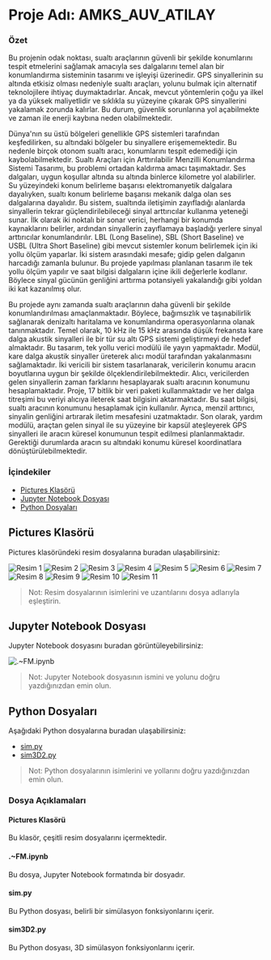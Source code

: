 # Proje Adı: AMKS_AUV_ATILAY

### Özet
Bu projenin odak noktası, sualtı araçlarının güvenli bir şekilde konumlarını tespit etmelerini sağlamak amacıyla ses dalgalarını temel alan bir konumlandırma sisteminin tasarımı ve işleyişi üzerinedir. GPS sinyallerinin su altında etkisiz olması nedeniyle sualtı araçları, yolunu bulmak için alternatif teknolojilere ihtiyaç duymaktadırlar. Ancak, mevcut yöntemlerin çoğu ya ilkel ya da yüksek maliyetlidir ve sıklıkla su yüzeyine çıkarak GPS sinyallerini yakalamak zorunda kalırlar. Bu durum, güvenlik sorunlarına yol açabilmekte ve zaman ile enerji kaybına neden olabilmektedir.

Dünya'nın su üstü bölgeleri genellikle GPS sistemleri tarafından keşfedilirken, su altındaki bölgeler bu sinyallere erişememektedir. Bu nedenle birçok otonom sualtı aracı, konumlarını tespit edemediği için kaybolabilmektedir. Sualtı Araçları için Arttırılabilir Menzilli Konumlandırma Sistemi Tasarımı, bu problemi ortadan kaldırma amacı taşımaktadır. Ses dalgaları, uygun koşullar altında su altında binlerce kilometre yol alabilirler. Su yüzeyindeki konum belirleme başarısı elektromanyetik dalgalara dayalıyken, sualtı konum belirleme başarısı mekanik dalga olan ses dalgalarına dayalıdır. Bu sistem, sualtında iletişimin zayıfladığı alanlarda sinyallerin tekrar güçlendirilebileceği sinyal arttırıcılar kullanma yeteneği sunar. İlk olarak iki noktalı bir sonar verici, herhangi bir konumda kaynaklarını belirler, ardından sinyallerin zayıflamaya başladığı yerlere sinyal arttırıcılar konumlandırılır. LBL (Long Baseline), SBL (Short Baseline) ve USBL (Ultra Short Baseline) gibi mevcut sistemler konum belirlemek için iki yollu ölçüm yaparlar. İki sistem arasındaki mesafe; gidip gelen dalganın harcadığı zamanla bulunur. Bu projede yapılması planlanan tasarım ile tek yollu ölçüm yapılır ve saat bilgisi dalgaların içine ikili değerlerle kodlanır. Böylece sinyal gücünün genliğini arttırma potansiyeli yakalandığı gibi yoldan iki kat kazanılmış olur.

Bu projede aynı zamanda sualtı araçlarının daha güvenli bir şekilde konumlandırılması amaçlanmaktadır. Böylece, bağımsızlık ve taşınabilirlik sağlanarak denizaltı haritalama ve konumlandırma operasyonlarına olanak tanınmaktadır. Temel olarak, 10 kHz ile 15 kHz arasında düşük frekansta kare dalga akustik sinyalleri ile bir tür su altı GPS sistemi geliştirmeyi de hedef almaktadır. Bu tasarım, tek yollu verici modülü ile yayın yapmaktadır. Modül, kare dalga akustik sinyaller üreterek alıcı modül tarafından yakalanmasını sağlamaktadır. İki vericili bir sistem tasarlanarak, vericilerin konumu aracın boyutlarına uygun bir şekilde ölçeklendirilebilmektedir. Alıcı, vericilerden gelen sinyallerin zaman farklarını hesaplayarak sualtı aracının konumunu hesaplamaktadır. Proje, 17 bitlik bir veri paketi kullanmaktadır ve her dalga titreşimi bu veriyi alıcıya ileterek saat bilgisini aktarmaktadır. Bu saat bilgisi, sualtı aracının konumunu hesaplamak için kullanılır. Ayrıca, menzil arttırıcı, sinyalin genliğini artırarak iletim mesafesini uzatmaktadır. Son olarak, yardım modülü, araçtan gelen sinyal ile su yüzeyine bir kapsül ateşleyerek GPS sinyalleri ile aracın küresel konumunun tespit edilmesi planlanmaktadır. Gerektiği durumlarda aracın su altındaki konumu küresel koordinatlara dönüştürülebilmektedir.

### İçindekiler

- [Pictures Klasörü](#pictures-klasörü)
- [Jupyter Notebook Dosyası](#jupyter-notebook-dosyası)
- [Python Dosyaları](#python-dosyaları)

## Pictures Klasörü

Pictures klasöründeki resim dosyalarına buradan ulaşabilirsiniz:

![Resim 1](./Pictures/1.png)
![Resim 2](./Pictures/2.png)
![Resim 3](./Pictures/3.png)
![Resim 4](./Pictures/4.png)
![Resim 5](./Pictures/5.png)
![Resim 6](./Pictures/6.png)
![Resim 7](./Pictures/7.png)
![Resim 8](./Pictures/8.png)
![Resim 9](./Pictures/9.png)
![Resim 10](./Pictures/10.png)
![Resim 11](./Pictures/11.png)

> Not: Resim dosyalarının isimlerini ve uzantılarını dosya adlarıyla eşleştirin.

## Jupyter Notebook Dosyası

Jupyter Notebook dosyasını buradan görüntüleyebilirsiniz:

![.~FM.ipynb](./FM.ipynb)

> Not: Jupyter Notebook dosyasının ismini ve yolunu doğru yazdığınızdan emin olun.

## Python Dosyaları

Aşağıdaki Python dosyalarına buradan ulaşabilirsiniz:

- [sim.py](./sim.py)
- [sim3D2.py](./sim3D2.py)

> Not: Python dosyalarının isimlerini ve yollarını doğru yazdığınızdan emin olun.

### Dosya Açıklamaları

#### Pictures Klasörü
Bu klasör, çeşitli resim dosyalarını içermektedir.

#### .~FM.ipynb
Bu dosya, Jupyter Notebook formatında bir dosyadır.

#### sim.py
Bu Python dosyası, belirli bir simülasyon fonksiyonlarını içerir.

#### sim3D2.py
Bu Python dosyası, 3D simülasyon fonksiyonlarını içerir.
